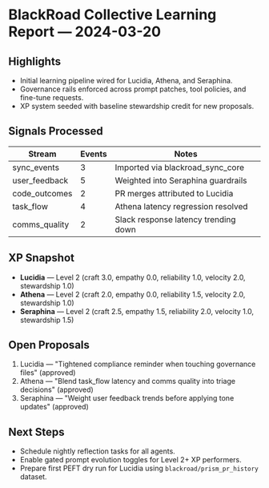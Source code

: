 # BlackRoad Collective Learning Report — 2024-03-20

## Highlights

- Initial learning pipeline wired for Lucidia, Athena, and Seraphina.
- Governance rails enforced across prompt patches, tool policies, and fine-tune requests.
- XP system seeded with baseline stewardship credit for new proposals.

## Signals Processed

| Stream            | Events | Notes                                |
| ----------------- | ------ | ------------------------------------ |
| sync_events       | 3      | Imported via blackroad_sync_core     |
| user_feedback     | 5      | Weighted into Seraphina guardrails   |
| code_outcomes     | 2      | PR merges attributed to Lucidia      |
| task_flow         | 4      | Athena latency regression resolved   |
| comms_quality     | 2      | Slack response latency trending down |

## XP Snapshot

- **Lucidia** — Level 2 (craft 3.0, empathy 0.0, reliability 1.0, velocity 2.0, stewardship 1.0)
- **Athena** — Level 2 (craft 2.0, empathy 0.0, reliability 1.5, velocity 2.0, stewardship 1.0)
- **Seraphina** — Level 2 (craft 2.5, empathy 1.5, reliability 2.0, velocity 1.0, stewardship 1.5)

## Open Proposals

1. Lucidia — "Tightened compliance reminder when touching governance files" (approved)
2. Athena — "Blend task_flow latency and comms quality into triage decisions" (approved)
3. Seraphina — "Weight user feedback trends before applying tone updates" (approved)

## Next Steps

- Schedule nightly reflection tasks for all agents.
- Enable gated prompt evolution toggles for Level 2+ XP performers.
- Prepare first PEFT dry run for Lucidia using `blackroad/prism_pr_history` dataset.
